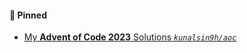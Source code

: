 #### 📌 Pinned
- [My **Advent of Code 2023** Solutions _`kunalsin9h/aoc`_](https://github.com/kunalsin9h/aoc)
